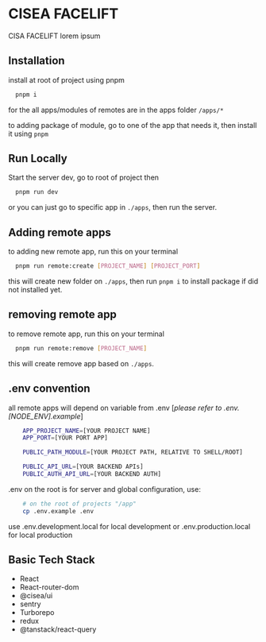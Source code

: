 # CISEA FACELIFT

CISA FACELIFT lorem ipsum

## Installation

install at root of project using pnpm

```bash
  pnpm i
```

for the all apps/modules of remotes are in the apps folder `/apps/*`

to adding package of module, go to one of the app that needs it, then install it using `pnpm`

## Run Locally

Start the server dev, go to root of project then

```bash
  pnpm run dev
```

or you can just go to specific app in `./apps`, then run the server.

## Adding remote apps

to adding new remote app, run this on your terminal

```bash
  pnpm run remote:create [PROJECT_NAME] [PROJECT_PORT]
```

this will create new folder on `./apps`, then run `pnpm i` to install package if did not installed yet.

## removing remote app

to remove remote app, run this on your terminal

```bash
  pnpm run remote:remove [PROJECT_NAME]
```

this will create remove app based on `./apps`.

## .env convention

all remote apps will depend on variable from .env [_please refer to .env.[NODE_ENV].example_]

```bash
	APP_PROJECT_NAME=[YOUR PROJECT NAME]
	APP_PORT=[YOUR PORT APP]

	PUBLIC_PATH_MODULE=[YOUR PROJECT PATH, RELATIVE TO SHELL/ROOT]

	PUBLIC_API_URL=[YOUR BACKEND APIs]
	PUBLIC_AUTH_API_URL=[YOUR BACKEND AUTH]
```

.env on the root is for server and global configuration, use:

```bash
	# on the root of projects "/app"
	cp .env.example .env
```

use .env.development.local for local development or .env.production.local for local production

## Basic Tech Stack

- React
- React-router-dom
- @cisea/ui
- sentry
- Turborepo
- redux
- @tanstack/react-query
